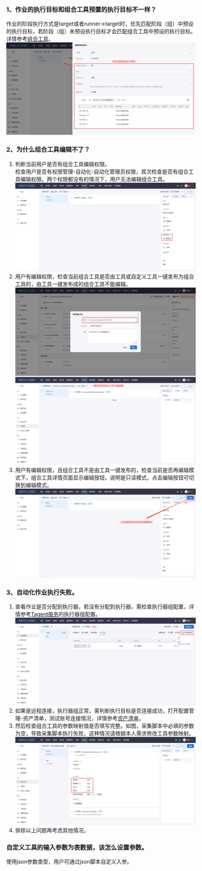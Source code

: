 ### 1、作业的执行目标和组合工具预置的执行目标不一样？
作业的阶段执行方式是target或者runner->target时，优先匹配阶段（组）中预设的执行目标，若阶段（组）未预设执行目标才会匹配组合工具中预设的执行目标。详情参考[组合工具](../../5.自动化/组合工具/组合工具.md)。
![](images/FAQ1.png)

### 2、为什么组合工具编辑不了？
1. 判断当前用户是否有组合工具编辑权限。<br>
   检查用户是否有权限管理-自动化-自动化管理员权限，其次检查是否有组合工具编辑权限。两个权限都没有的情况下，用户无法编辑组合工具。
   ![](images/FAQ2_1.png)
2. 用户有编辑权限，检查当前组合工具是否由工具或自定义工具一键发布为组合工具的，由工具一键发布成的组合工具不能编辑。
   ![](images/FAQ2_3.png)
   ![](images/FAQ2_4.png)
3. 用户有编辑权限，且组合工具不是由工具一键发布的，检查当前是否再编辑模式下，组合工具详情页面显示编辑按钮，说明是只读模式，点击编辑按钮可切换到编辑模式。
   ![](images/FAQ2_2.png)

### 3、自动化作业执行失败。
1. 查看作业是否分配到执行器，若没有分配到执行器，需检查执行器组配置，详情参考[Tagent服务](../../5.自动化/Tagent服务/Tagent服务.md)的执行器组配置。
   ![](images/FAQ3_1.png)
2. 如果是远程连接，执行器组正常，需判断执行目标是否连接成功，打开配置管理-资产清单，测试账号连接情况，详情参考[资产清单](../../3.配置管理/资源中心/资产清单.md)。
3. 然后检查组合工具的参数映射值是否填写完整。如图，采集脚本中必填的参数为空，导致采集脚本执行失败，这种情况请根据本人需求修改工具参数映射。
   ![](images/FAQ3_2.png)
4. 排除以上问题再考虑其他情况。

### 自定义工具的输入参数为表数据，该怎么设置参数。
使用json参数类型，用户可通过json脚本自定义入参。